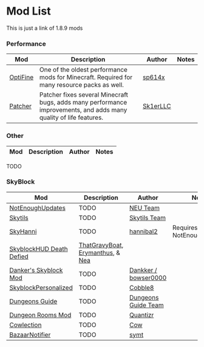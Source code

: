 # Mod List

This is just a link of 1.8.9 mods

### Performance

| Mod | Description | Author | Notes |
| --- | --- | --- | --- |
| [OptiFine](https://optifine.net/adloadx?f=preview_OptiFine_1.8.9_HD_U_M6_pre2.jar) | One of the oldest performance mods for Minecraft. Required for many resource packs as well. | [sp614x](https://github.com/sp614x) |
| [Patcher](https://sk1er.club/mods/patcher) | Patcher fixes several Minecraft bugs, adds many performance improvements, and adds many quality of life features. | [Sk1erLLC](https://github.com/Sk1erLLC) |

### Other
| Mod | Description | Author | Notes |
| --- | --- | --- | --- |
TODO

### SkyBlock
| Mod | Description | Author | Notes |
| --- | --- | --- | --- |
| [NotEnoughUpdates](https://github.com/Moulberry/NotEnoughUpdates/releases/latest) | TODO | [NEU Team](https://github.com/NotEnoughUpdates) |
| [Skytils](https://github.com/Skytils/SkytilsMod/releases/latest) | TODO | [Skytils Team](https://github.com/Skytils) |
| [SkyHanni](https://github.com/hannibal002/SkyHanni/releases/latest) | TODO | [hannibal2](https://github.com/hannibal002) | Requires NotEnoughUpdates |
| [SkyblockHUD Death Defied](https://github.com/romangraef/SkyblockHud-Death-Defied/releases/latest) | [ThatGravyBoat](https://github.com/ThatGravyBoat), [Erymanthus](https://github.com/RayDeeUx), & [Nea](https://github.com/romangraef) |
| [Danker's Skyblock Mod](https://github.com/bowser0000/SkyblockMod/releases/latest) | TODO | [Dankker / bowser0000](https://github.com/bowser0000) |
| [SkyblockPersonalized](https://github.com/Cobble8/SkyblockPersonalized/releases/latest) | TODO | [Cobble8](https://github.com/Cobble8) |
| [Dungeons Guide](https://github.com/Dungeons-Guide/Skyblock-Dungeons-Guide/releases/latest) | TODO | [Dungeons Guide Team](https://github.com/Dungeons-Guide)
| [Dungeon Rooms Mod](https://github.com/Quantizr/DungeonRoomsMod/releases/latest) |TODO | [Quantizr](https://github.com/Quantizr) |
| [Cowlection](https://github.com/cow-mc/Cowlection/releases/latest) | TODO | [Cow](https://github.com/cow-mc) |
| [BazaarNotifier](https://github.com/symt/BazaarNotifier/releases/latest) | TODO | [symt](https://github.com/symt) |

